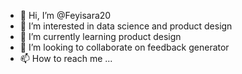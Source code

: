 - 👋 Hi, I’m @Feyisara20
- 👀 I’m interested in data science and product design 
- 🌱 I’m currently learning product design
- 💞️ I’m looking to collaborate on feedback generator
- 📫 How to reach me ...

<!---
Feyisara20/Feyisara20 is a ✨ special ✨ repository because its `README.md` (this file) appears on your GitHub profile.
You can click the Preview link to take a look at your changes.
--->
